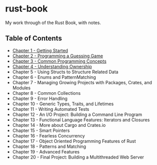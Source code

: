 # rust-book

My work through of the Rust Book, with notes.

## Table of Contents

- [Chapter 1 - Getting Started](/01-getting-started/notes.md)
- [Chapter 2 - Programming a Guessing Game](/02-guessing-game/notes.md)
- [Chapter 3 - Common Programming Concepts](/03-programming-concepts/notes.md)
- [Chapter 4 - Understanding Ownership](/04-ownership/notes.md)
- Chapter 5 - Using Structs to Structure Related Data
- Chapter 6 - Enums and PatternMatching
- Chapter 7 - Managing Growing Projects with Packages, Crates, and Modules
- Chapter 8 - Common Collections
- Chapter 9 - Error Handling
- Chapter 10 - Generic Types, Traits, and Lifetimes
- Chapter 11 - Writing Automated Tests
- Chapter 12 - An I/O Project: Building a Command Line Program
- Chapter 13 - Functional Language Features: Iterators and Closures
- Chapter 14 - More about Cargo and Crates.io
- Chapter 15 - Smart Pointers
- Chapter 16 - Fearless Concurrency
- Chapter 17 - Object Oriented Programming Features of Rust
- Chapter 18 - Patterns and Matching
- Chapter 19 - Advanced Features
- Chapter 20 - Final Project: Building a Multithreaded Web Server
